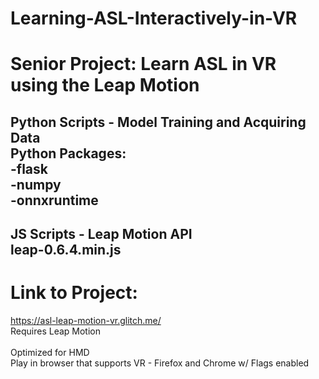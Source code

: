 # Learning-ASL-Interactively-in-VR
Senior Project: Learn ASL in VR using the Leap Motion<br/>
==================================
Python Scripts - Model Training and Acquiring Data<br/>
Python Packages:<br/>
-flask<br/>
-numpy<br/>
-onnxruntime<br/>
-------------------
JS Scripts - Leap Motion API<br/>
leap-0.6.4.min.js<br/>
-------------------
# Link to Project: 
https://asl-leap-motion-vr.glitch.me/<br/>
Requires Leap Motion<br/>
<br/>
Optimized for HMD<br/>
Play in browser that supports VR - Firefox and Chrome w/ Flags enabled<br/>
